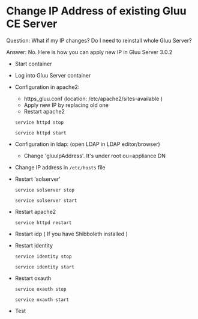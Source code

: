 # Change IP Address of existing Gluu CE Server

Question: What if my IP changes? Do I need to reinstall whole Gluu Server? 

Answer: No. Here is how you can apply new IP in Gluu Server 3.0.2

- Start container
- Log into Gluu Server container
- Configuration in apache2: 
    - https_gluu.conf (location: /etc/apache2/sites-available )
    - Apply new IP by replacing old one
    - Restart apache2
    
    `service httpd stop`
    
    `service httpd start`
    
- Configuration in ldap: (open LDAP in LDAP editor/browser)
    - Change 'gluuIpAddress'. It's under root ou=appliance DN
- Change IP address in `/etc/hosts` file
- Restart 'solserver'

    `service solserver stop`
    
    `service solserver start`
    
- Restart apache2

    `service httpd restart`
    
- Restart idp ( If you have Shibboleth installed )
- Restart identity

    `service identity stop`
    
    `service identity start`
    
- Restart oxauth

    `service oxauth stop`
    
    `service oxauth start`
    
- Test